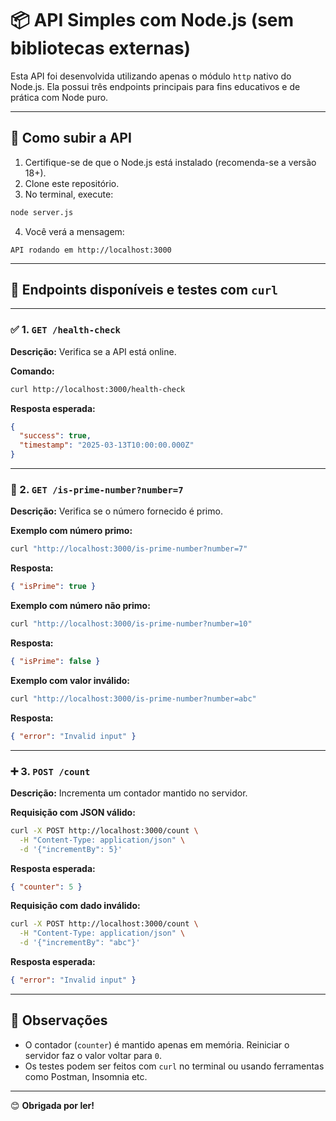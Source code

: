 # 📦 API Simples com Node.js (sem bibliotecas externas)

Esta API foi desenvolvida utilizando apenas o módulo `http` nativo do Node.js. Ela possui três endpoints principais para fins educativos e de prática com Node puro.

---

## 🚀 Como subir a API

1. Certifique-se de que o Node.js está instalado (recomenda-se a versão 18+).
2. Clone este repositório.
3. No terminal, execute:

```bash
node server.js
```

4. Você verá a mensagem:

```
API rodando em http://localhost:3000
```

---

## 📡 Endpoints disponíveis e testes com `curl`

---

### ✅ 1. `GET /health-check`

**Descrição:** Verifica se a API está online.

**Comando:**

```bash
curl http://localhost:3000/health-check
```

**Resposta esperada:**

```json
{
  "success": true,
  "timestamp": "2025-03-13T10:00:00.000Z"
}
```

---

### 🔢 2. `GET /is-prime-number?number=7`

**Descrição:** Verifica se o número fornecido é primo.

**Exemplo com número primo:**

```bash
curl "http://localhost:3000/is-prime-number?number=7"
```

**Resposta:**

```json
{ "isPrime": true }
```

**Exemplo com número não primo:**

```bash
curl "http://localhost:3000/is-prime-number?number=10"
```

**Resposta:**

```json
{ "isPrime": false }
```

**Exemplo com valor inválido:**

```bash
curl "http://localhost:3000/is-prime-number?number=abc"
```

**Resposta:**

```json
{ "error": "Invalid input" }
```

---

### ➕ 3. `POST /count`

**Descrição:** Incrementa um contador mantido no servidor.

**Requisição com JSON válido:**

```bash
curl -X POST http://localhost:3000/count \
  -H "Content-Type: application/json" \
  -d '{"incrementBy": 5}'
```

**Resposta esperada:**

```json
{ "counter": 5 }
```

**Requisição com dado inválido:**

```bash
curl -X POST http://localhost:3000/count \
  -H "Content-Type: application/json" \
  -d '{"incrementBy": "abc"}'
```

**Resposta esperada:**

```json
{ "error": "Invalid input" }
```

---

## 📝 Observações

- O contador (`counter`) é mantido apenas em memória. Reiniciar o servidor faz o valor voltar para `0`.
- Os testes podem ser feitos com `curl` no terminal ou usando ferramentas como Postman, Insomnia etc.

---

😊 **Obrigada por ler!**
